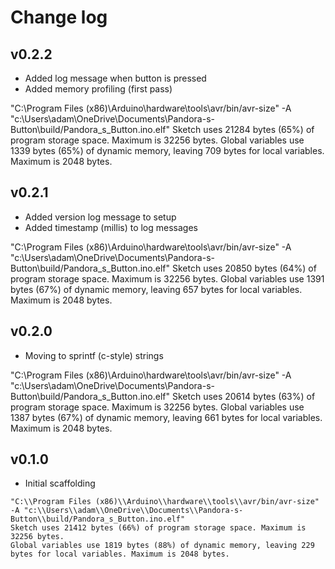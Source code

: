 # Change log
## v0.2.2
 - Added log message when button is pressed
 - Added memory profiling (first pass)

"C:\\Program Files (x86)\\Arduino\\hardware\\tools\\avr/bin/avr-size" -A "c:\\Users\\adam\\OneDrive\\Documents\\Pandora-s-Button\\build/Pandora_s_Button.ino.elf"
Sketch uses 21284 bytes (65%) of program storage space. Maximum is 32256 bytes.
Global variables use 1339 bytes (65%) of dynamic memory, leaving 709 bytes for local variables. Maximum is 2048 bytes.

 ## v0.2.1
 - Added version log message to setup
 - Added timestamp (millis) to log messages


"C:\\Program Files (x86)\\Arduino\\hardware\\tools\\avr/bin/avr-size" -A "c:\\Users\\adam\\OneDrive\\Documents\\Pandora-s-Button\\build/Pandora_s_Button.ino.elf"
Sketch uses 20850 bytes (64%) of program storage space. Maximum is 32256 bytes.
Global variables use 1391 bytes (67%) of dynamic memory, leaving 657 bytes for local variables. Maximum is 2048 bytes.

## v0.2.0
 - Moving to sprintf (c-style) strings

"C:\\Program Files (x86)\\Arduino\\hardware\\tools\\avr/bin/avr-size" -A "c:\\Users\\adam\\OneDrive\\Documents\\Pandora-s-Button\\build/Pandora_s_Button.ino.elf"
Sketch uses 20614 bytes (63%) of program storage space. Maximum is 32256 bytes.
Global variables use 1387 bytes (67%) of dynamic memory, leaving 661 bytes for local variables. Maximum is 2048 bytes.

## v0.1.0
 - Initial scaffolding

```
"C:\\Program Files (x86)\\Arduino\\hardware\\tools\\avr/bin/avr-size" -A "c:\\Users\\adam\\OneDrive\\Documents\\Pandora-s-Button\\build/Pandora_s_Button.ino.elf"
Sketch uses 21412 bytes (66%) of program storage space. Maximum is 32256 bytes.
Global variables use 1819 bytes (88%) of dynamic memory, leaving 229 bytes for local variables. Maximum is 2048 bytes.
```